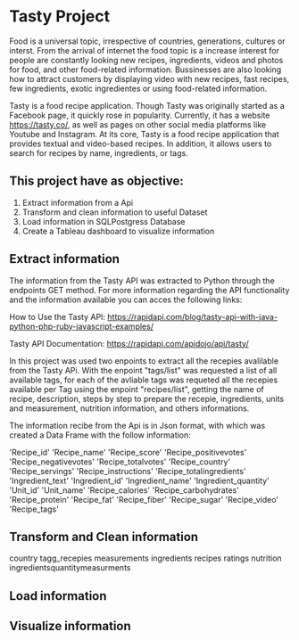 # Tasty Project 

Food is a universal topic, irrespective of countries, generations, cultures or interst. From the arrival of internet the food topic is a increase interest for people are constantly looking new recipes, ingredients, videos and photos for food, and other food-related information. Bussinesses are also looking how to attract customers by displaying video with new recipes, fast recipes, few ingredients, exotic ingredientes or using food-related information. 

Tasty is a food recipe application. Though Tasty was originally started as a Facebook page, it quickly rose in popularity. Currently, it has a website https://tasty.co/, as well as pages on other social media platforms like Youtube and Instagram. At its core, Tasty is a food recipe application that provides textual and video-based recipes. In addition, it allows users to search for recipes by name, ingredients, or tags.


## This project have as objective: 
1. Extract information from a Api  
2. Transform and clean information to useful Dataset      
3. Load information in SQLPostgress Database   
4. Create a Tableau dashboard to visualize information


## Extract information

The information from the Tasty API was extracted to Python through the endpoints GET method. For more information regarding the API functionality and the information available you can acces the following links: 

How to Use the Tasty API: https://rapidapi.com/blog/tasty-api-with-java-python-php-ruby-javascript-examples/

Tasty API Documentation: https://rapidapi.com/apidojo/api/tasty/

In this project was used two enpoints to extract all the recepies avalilable from the Tasty APi. With the enpoint "tags/list" was requested a list of all available tags, for each of the avliable tags was requeted all the recepies available per Tag using the enpoint "recipes/list", getting the name of recipe, description, steps by step to prepare the recepie, ingredients, units and measurement, nutrition information, and others informations. 

The information recibe from the Api is in Json format, with which was created a Data Frame with the follow information:

'Recipe_id'
'Recipe_name'
'Recipe_score'
'Recipe_positivevotes'
'Recipe_negativevotes'
'Recipe_totalvotes'
'Recipe_country'
'Recipe_servings'
'Recipe_instructions'
'Recipe_totalingredients'
'Ingredient_text'
'Ingredient_id'
'Ingredient_name'
'Ingredient_quantity'
'Unit_id'
'Unit_name'
'Recipe_calories'
'Recipe_carbohydrates'
'Recipe_protein'
'Recipe_fat'
'Recipe_fiber'
'Recipe_sugar'
'Recipe_video'
'Recipe_tags'


## Transform and Clean information 


country
tagg_recepies
measurements
ingredients
recipes
ratings
nutrition
ingredientsquantitymeasurments


## Load information



## Visualize information


